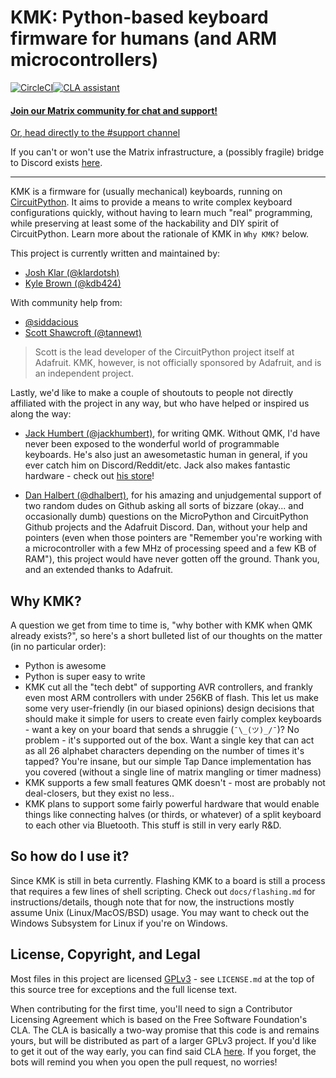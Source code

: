 # KMK: Python-based keyboard firmware for humans (and ARM microcontrollers)

[![CircleCI](https://circleci.com/gh/KMKfw/kmk_firmware/tree/master.svg?style=svg)](https://circleci.com/gh/KMKfw/kmk_firmware/tree/master)[![CLA assistant](https://cla-assistant.io/readme/badge/KMKfw/kmk_firmware)](https://cla-assistant.io/KMKfw/kmk_firmware)

#### [Join our Matrix community for chat and support!](https://matrix.to/#/+kmk:kmkfw.io)

[Or, head directly to the #support channel](https://matrix.to/#/#support:kmkfw.io)

If you can't or won't use the Matrix infrastructure, a (possibly fragile) bridge
to Discord exists
[here](https://discordapp.com/widget?id=493256121075761173&theme=dark).

<hr/>

KMK is a firmware for (usually mechanical) keyboards, running on
[CircuitPython](https://github.com/adafruit/circuitpython). It aims to provide a
means to write complex keyboard configurations quickly, without having to learn
much "real" programming, while preserving at least some of the hackability and
DIY spirit of CircuitPython. Learn more about the rationale of KMK in `Why KMK?`
below.

This project is currently written and maintained by:

- [Josh Klar (@klardotsh)](https://github.com/klardotsh)
- [Kyle Brown (@kdb424)](https://github.com/kdb424)

With community help from:

- [@siddacious](https://github.com/siddacious)
- [Scott Shawcroft (@tannewt)](https://github.com/tannewt)

> Scott is the lead developer of the CircuitPython project itself at Adafruit.
> KMK, however, is not officially sponsored by Adafruit, and is an independent
> project.

Lastly, we'd like to make a couple of shoutouts to people not directly
affiliated with the project in any way, but who have helped or inspired us along
the way:

- [Jack Humbert (@jackhumbert)](https://jackhumbert.com/), for writing QMK.
  Without QMK, I'd have never been exposed to the wonderful world of
  programmable keyboards. He's also just an awesometastic human in general, if
  you ever catch him on Discord/Reddit/etc. Jack also makes fantastic hardware -
  check out [his store](https://olkb.com)!

- [Dan Halbert (@dhalbert)](https://danhalbert.org/), for his amazing and
  unjudgemental support of two random dudes on Github asking all sorts of
  bizzare (okay...  and occasionally dumb) questions on the MicroPython and
  CircuitPython Github projects and the Adafruit Discord. Dan, without your help
  and pointers (even when those pointers are "Remember you're working with a
  microcontroller with a few MHz of processing speed and a few KB of RAM"), this
  project would have never gotten off the ground. Thank you, and an extended
  thanks to Adafruit.

## Why KMK?

A question we get from time to time is, "why bother with KMK when QMK already
exists?", so here's a short bulleted list of our thoughts on the matter (in no
particular order):

- Python is awesome
- Python is super easy to write
- KMK cut all the "tech debt" of supporting AVR controllers, and frankly even
  most ARM controllers with under 256KB of flash. This let us make some very
  user-friendly (in our biased opinions) design decisions that should make it
  simple for users to create even fairly complex keyboards - want a key on your
  board that sends a shruggie (`¯\_(ツ)_/¯`)? No problem - it's supported out of
  the box. Want a single key that can act as all 26 alphabet characters
  depending on the number of times it's tapped? You're insane, but our simple
  Tap Dance implementation has you covered (without a single line of matrix
  mangling or timer madness)
- KMK supports a few small features QMK doesn't - most are probably not
  deal-closers, but they exist no less..
- KMK plans to support some fairly powerful hardware that would enable things
  like connecting halves (or thirds, or whatever) of a split keyboard to each
  other via Bluetooth. This stuff is still in very early R&D.

## So how do I use it?

Since KMK is still in beta currently. Flashing KMK to a
board is still a process that requires a few lines of shell scripting. Check out
`docs/flashing.md` for instructions/details, though note that for now, the
instructions mostly assume Unix (Linux/MacOS/BSD) usage. You may want to check
out the Windows Subsystem for Linux if you're on Windows.

## License, Copyright, and Legal

Most files in this project are licensed
[GPLv3](https://tldrlegal.com/license/gnu-general-public-license-v3-(gpl-3)) -
see `LICENSE.md` at the top of this source tree for exceptions and the full
license text.

When contributing for the first time, you'll need to sign a Contributor
Licensing Agreement which is based on the Free Software Foundation's CLA. The
CLA is basically a two-way promise that this code is and remains yours, but will
be distributed as part of a larger GPLv3 project. If you'd like to get it out of
the way early, you can find said CLA [here](
https://cla-assistant.io/kmkfw/kmk_firmware). If you forget, the bots will
remind you when you open the pull request, no worries!
